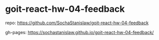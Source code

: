 # goit-react-hw-04-feedback

<!--  -->

repo: https://github.com/SochaStanislaw/goit-react-hw-04-feedback

<!--  -->

gh-pages: https://sochastanislaw.github.io/goit-react-hw-04-feedback/
